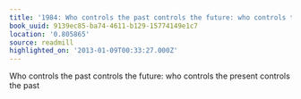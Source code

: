 ```yaml
---
title: '1984: Who controls the past controls the future: who controls the …'
book_uuid: 9139ec85-ba74-4611-b129-15774149e1c7
location: '0.805865'
source: readmill
highlighted_on: '2013-01-09T00:33:27.000Z'
---
```


Who controls the past controls the future: who controls the present controls the past